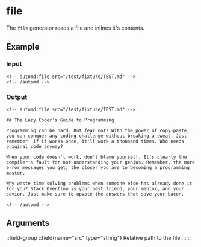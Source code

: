 # file

The `file` generator reads a file and inlines it's contents.

## Example

<!-- automd:example generator=file src="/test/fixture/TEST.md" -->

### Input

    <!-- automd:file src="/test/fixture/TEST.md" -->
    <!-- /automd -->

### Output

    <!-- automd:file src="/test/fixture/TEST.md" -->

    ## The Lazy Coder's Guide to Programming

    Programming can be hard. But fear not! With the power of copy-paste, you can conquer any coding challenge without breaking a sweat. Just remember: if it works once, it'll work a thousand times. Who needs original code anyway?

    When your code doesn't work, don't blame yourself. It's clearly the compiler's fault for not understanding your genius. Remember, the more error messages you get, the closer you are to becoming a programming master.

    Why waste time solving problems when someone else has already done it for you? Stack Overflow is your best friend, your mentor, and your savior. Just make sure to upvote the answers that save your bacon.

    <!-- /automd -->

<!-- /automd -->

## Arguments

::field-group
    ::field{name="src" type="string"}
    Relative path to the file.
    ::
::
